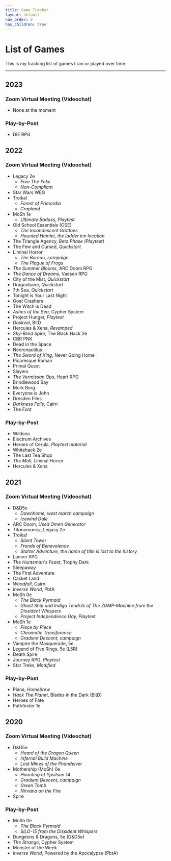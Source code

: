 ```yaml
---
title: Game Tracker
layout: default
nav_order: 2
has_children: true
---
```


# <b>List of Games</b>

This is my tracking list of games I ran or played over time.

---

## 2023
### Zoom Virtual Meeting (Videochat)
- None at the moment

### Play-by-Post
- DIE RPG

## 2022
### Zoom Virtual Meeting (Videochat)
- Legacy 2e
    - <i>Free The Yoke</i>
    - <i>Non-Compliant</i>
- Star Wars WEG
- Troika!
    - <i>Forest of Primordia</i>
    - <i>Crapland</i>
- MoSh 1e
    - <i>Ultimate Badass, Playtest</i>
- Old School Essentials (OSE)
    - <i>The Incandescent Grottoes</i>
    - <i>Haunted Hamlet, the ladder inn location</i>
- The Triangle Agency, <i>Beta Phase (Playtest)</i>
- The Few and Cursed, <i>Quickstart</i>
- Liminal Horror
    - <i>The Bureau, campaign</i>
    - <i>The Plague of Frogs</i>
- <i>The Summer Blooms</i>, ARC Doom RPG
- <i>The Dance of Dreams</i>, Vaesen RPG
- City of the Mist, <i>Quickstart</i>
- Dragonbane, <i>Quickstart</i>
- 7th Sea, <i>Quickstart</i>
- Tonight is Your Last Night
- Goat Crashers
- The Witch is Dead
- <i>Ashes of the Sea</i>, Cypher System 
- Project Hunger, <i>Playtest</i>
- <i>Doskvol</i>, BitD
- Hercules & Xena, <i>Revamped</i>
- <i>Sky-Blind Spire</i>, The Black Hack 2e
- CBR PNK
- Dead in the Space
- Necronautilus
- <i>The Sword of King</i>, Never Going Home
- Picaresque Roman
- Primal Quest
- Slayers
- <i>The Vermissan Ops</i>, Heart RPG
- Brindlewood Bay
- Mork Borg
- Everyone is John
- Dresden Files
- <i>Darkness Falls</i>, Cairn
- The Font


### Play-by-Post
- Wildsea
- Electrum Archives
- Heroes of Cerula, <i>Playtest material</i>
- Whitehack 2e
- The Last Tea Shop
- <i>The Mall</i>, Liminal Horror
- Hercules & Xena

## 2021
### Zoom Virtual Meeting (Videochat)
- D&D5e
    - <i>Dawnhome, west march campaign</i>
    - <i>Icewind Dale</i>
- ARC Doom, <i>Used Omen Generator</i>
- <i>Titanomancy</i>, Legacy 2e
- Troika!
    - <i>Silent Tower</i>
    - <i>Fronds of Benevolence</i>
    - <i>Starter Adventure, the name of title is lost to the history</i>
- Lancer RPG
- <i>The Huntsman's Feast</i>, Trophy Dark
- Sleepaway
- The First Adventure
- Casket Land
- <i>Woodfall</i>, Cairn
- <i>Inverse World</i>, PbtA
- MoSh 0e
    - <i>The Black Pyrmaid</i>
    - <i>Ghost Ship and Indigo Tendrils of The ZOMP-Machine from the Dissident Whispers</i>
    - <i> Project Independence Day, Playtest</i>
- MoSh 1e
    - <i>Piece by Piece</i>
    - <i>Chromatic Transference</i>
    - <i> Gradient Descent, campaign</i>
- Vampire the Masquerade, 5e
- Legend of Five Rings, 5e (L5R)
- Death Spire
- Journey RPG, <i>Playtest</i>
- Star Treks, <i>Modified</i>

### Play-by-Post
- Piana, <i>Homebrew</i>
- <i>Hack The Planet</i>, Blades in the Dark (BitD)
- Heroes of Fate
- Pathfinder 1e

## 2020
### Zoom Virtual Meeting (Videochat)
- D&D5e
    - <i>Hoard of the Dragon Queen</i>
    - <i>Infernal Build Machine</i>
    - <i>Lost Mines of the Phandelver</i>
- Mothership (MoSh) 0e
    - <i>Haunting of Ypsilson 14</i>
    - <i>Gradient Descent, campaign</i>
    - <i>Green Tomb</i>
    - <i>Nirvana on the Fire</i>
- Spire

### Play-by-Post
- MoSh 0e
    - <i>The Black Pyrmaid</i>
    - <i>SILO-15 from the Dissident Whispers</i>
- Dungeons & Dragons, 5e (D&D5e)
- <i>The Strange</i>, Cypher System
- Monster of the Week
- <i>Inverse World</i>, Powered by the Apocalypse (PbtA)